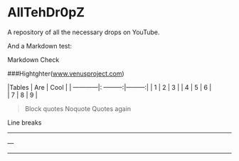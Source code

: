 # AllTehDr0pZ
A repository of all the necessary drops on YouTube.


And a Markdown test:

Markdown Check

###Hightghter(www.venusproject.com)


|Tables     | Are     | Cool     |
| ————|: ———:|———:|
|     1           |       2      |       3     |
|          4      |       5      |       6     |        
|           7     |       8      |       9     |




> Block quotes
Noquote
>Quotes again


Line breaks 

***
—
____

